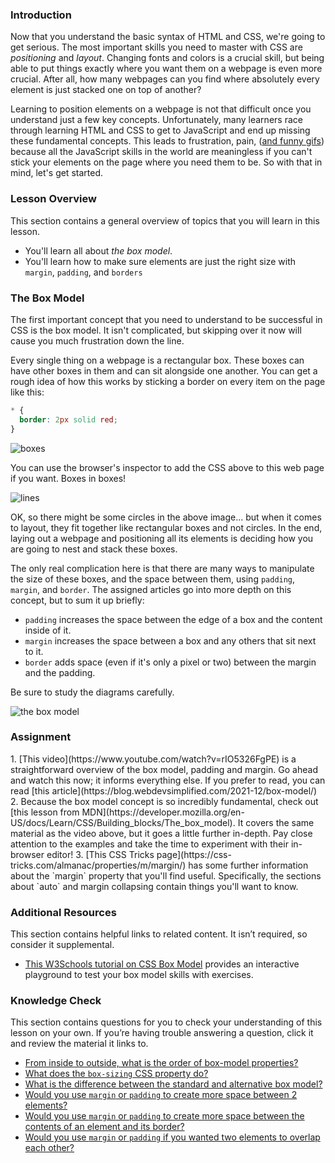 ### Introduction

Now that you understand the basic syntax of HTML and CSS, we're going to get serious. The most important skills you need to master with CSS are _positioning_ and _layout_. Changing fonts and colors is a crucial skill, but being able to put things exactly where you want them on a webpage is even more crucial. After all, how many webpages can you find where absolutely every element is just stacked one on top of another?

Learning to position elements on a webpage is not that difficult once you understand just a few key concepts. Unfortunately, many learners race through learning HTML and CSS to get to JavaScript and end up missing these fundamental concepts. This leads to frustration, pain, ([and funny gifs](https://giphy.com/gifs/css-13FrpeVH09Zrb2)) because all the JavaScript skills in the world are meaningless if you can't stick your elements on the page where you need them to be. So with that in mind, let's get started.

### Lesson Overview

This section contains a general overview of topics that you will learn in this lesson.

*   You'll learn all about _the box model_.
*   You'll learn how to make sure elements are just the right size with `margin`, `padding`, and `borders`

### The Box Model

The first important concept that you need to understand to be successful in CSS is the box model. It isn't complicated, but skipping over it now will cause you much frustration down the line.

Every single thing on a webpage is a rectangular box. These boxes can have other boxes in them and can sit alongside one another. You can get a rough idea of how this works by sticking a border on every item on the page like this:

~~~css
* {
  border: 2px solid red;
}
~~~

![boxes](https://cdn.statically.io/gh/TheOdinProject/curriculum/main/foundations/html_css/the-box-model/imgs/boxes.png)

You can use the browser's inspector to add the CSS above to this web page if you want. Boxes in boxes!

![lines](https://cdn.statically.io/gh/TheOdinProject/curriculum/main/foundations/html_css/the-box-model/imgs/odin-lined.png)

OK, so there might be some circles in the above image... but when it comes to layout, they fit together like rectangular boxes and not circles. In the end, laying out a webpage and positioning all its elements is deciding how you are going to nest and stack these boxes.

The only real complication here is that there are many ways to manipulate the size of these boxes, and the space between them, using `padding`, `margin`, and `border`. The assigned articles go into more depth on this concept, but to sum it up briefly: 

*   `padding` increases the space between the edge of a box and the content inside of it. 
*   `margin` increases the space between a box and any others that sit next to it. 
*   `border` adds space (even if it's only a pixel or two) between the margin and the padding. 

Be sure to study the diagrams carefully.

![the box model](https://cdn.statically.io/gh/TheOdinProject/curriculum/main/foundations/html_css/the-box-model/imgs/box-model.png)

### Assignment

<div class="lesson-content__panel" markdown="1">
1. [This video](https://www.youtube.com/watch?v=rIO5326FgPE) is a straightforward overview of the box model, padding and margin. Go ahead and watch this now; it informs everything else. If you prefer to read, you can read [this article](https://blog.webdevsimplified.com/2021-12/box-model/)
2. Because the box model concept is so incredibly fundamental, check out [this lesson from MDN](https://developer.mozilla.org/en-US/docs/Learn/CSS/Building_blocks/The_box_model). It covers the same material as the video above, but it goes a little further in-depth. Pay close attention to the examples and take the time to experiment with their in-browser editor!
3. [This CSS Tricks page](https://css-tricks.com/almanac/properties/m/margin/) has some further information about the `margin` property that you'll find useful. Specifically, the sections about `auto` and margin collapsing contain things you'll want to know.
</div>

### Additional Resources

This section contains helpful links to related content. It isn’t required, so consider it supplemental.

*   [This W3Schools tutorial on CSS Box Model](https://www.w3schools.com/css/css_boxmodel.asp) provides an interactive playground to test your box model skills with exercises.

### Knowledge Check

This section contains questions for you to check your understanding of this lesson on your own. If you’re having trouble answering a question, click it and review the material it links to.

*   <a class='knowledge-check-link' href='#the-box-model'>From inside to outside, what is the order of box-model properties?</a>
*   <a class='knowledge-check-link' href='https://developer.mozilla.org/en-US/docs/Learn/CSS/Building_blocks/The_box_model#the_alternative_css_box_model'>What does the `box-sizing` CSS property do?</a>
*   <a class='knowledge-check-link' href='https://developer.mozilla.org/en-US/docs/Learn/CSS/Building_blocks/The_box_model#the_alternative_css_box_model'>What is the difference between the standard and alternative box model?</a>
*   <a class='knowledge-check-link' href='https://developer.mozilla.org/en-US/docs/Learn/CSS/Building_blocks/The_box_model#margins_padding_and_borders'>Would you use `margin` or `padding` to create more space between 2 elements?</a>
*   <a class='knowledge-check-link' href='https://developer.mozilla.org/en-US/docs/Learn/CSS/Building_blocks/The_box_model#margins_padding_and_borders'>Would you use `margin` or `padding` to create more space between the contents of an element and its border?</a>
*   <a class='knowledge-check-link' href='https://developer.mozilla.org/en-US/docs/Learn/CSS/Building_blocks/The_box_model#margins_padding_and_borders'>Would you use `margin` or `padding` if you wanted two elements to overlap each other?</a>
